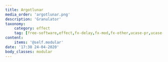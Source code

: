 ```yaml
---
title: Argotlunar
media_order: 'argotlunar.png'
description: 'Granulator'
taxonomy:
    category: effect
    tag: [free-software,effect,fx-delay,fx-mod,fx-other,ucase-pr,ucase-fx]
content:
    items: '@self.modular'
date: '17:38 24-04-2020'
body_classes: modular
---
```



